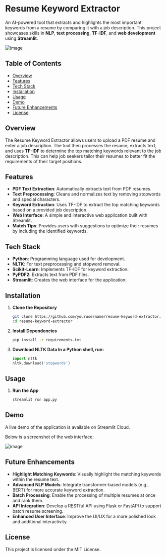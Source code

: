# Resume Keyword Extractor

An AI-powered tool that extracts and highlights the most important keywords from a resume by comparing it with a job description. This project showcases skills in **NLP**, **text processing**, **TF-IDF**, and **web development** using **Streamlit**.

![image](https://github.com/user-attachments/assets/dfce3ac9-4031-45db-abab-386182c13649)


## Table of Contents

- [Overview](#overview)
- [Features](#features)
- [Tech Stack](#tech-stack)
- [Installation](#installation)
- [Usage](#usage)
- [Demo](#demo)
- [Future Enhancements](#future-enhancements)
- [License](#license)

## Overview

The Resume Keyword Extractor allows users to upload a PDF resume and enter a job description. The tool then processes the resume, extracts text, and uses **TF-IDF** to determine the top matching keywords relevant to the job description. This can help job seekers tailor their resumes to better fit the requirements of their target positions.

## Features

- **PDF Text Extraction**: Automatically extracts text from PDF resumes.
- **Text Preprocessing**: Cleans and normalizes text by removing stopwords and special characters.
- **Keyword Extraction**: Uses TF-IDF to extract the top matching keywords based on a provided job description.
- **Web Interface**: A simple and interactive web application built with Streamlit.
- **Match Tips**: Provides users with suggestions to optimize their resumes by including the identified keywords.

## Tech Stack

- **Python**: Programming language used for development.
- **NLTK**: For text preprocessing and stopword removal.
- **Scikit-Learn**: Implements TF-IDF for keyword extraction.
- **PyPDF2**: Extracts text from PDF files.
- **Streamlit**: Creates the web interface for the application.

## Installation

1. **Clone the Repository**
   ```bash
   git clone https://github.com/yourusername/resume-keyword-extractor.git
   cd resume-keyword-extractor

2. **Install Dependencies**
   ```bash
   pip install -r requirements.txt

3. **Download NLTK Data In a Python shell, run:**
   ```python
   import nltk
   nltk.download('stopwords')


## Usage
1. **Run the App**
   ```bash
   streamlit run app.py

## Demo
A live demo of the application is available on Streamlit Cloud.

Below is a screenshot of the web interface:

![image](https://github.com/user-attachments/assets/db5c499e-4524-4635-b3a7-fbd01d5b029a)


## Future Enhancements
- **Highlight Matching Keywords**: Visually highlight the matching keywords within the resume text.
- **Advanced NLP Models**: Integrate transformer-based models (e.g., BERT) for more accurate keyword extraction.
- **Batch Processing**: Enable the processing of multiple resumes at once and rank them.
- **API Integration**: Develop a RESTful API using Flask or FastAPI to support batch resume screening.
- **Enhanced User Interface**: Improve the UI/UX for a more polished look and additional interactivity.

## License
This project is licensed under the MIT License.
